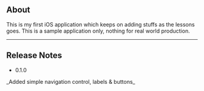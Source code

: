 ## About

This is my first iOS application which keeps on adding stuffs as the lessons
goes. This is a sample application only, nothing for real world production.

---

## Release Notes

- 0.1.0
<p>_Added simple navigation control, labels & buttons_</p>
